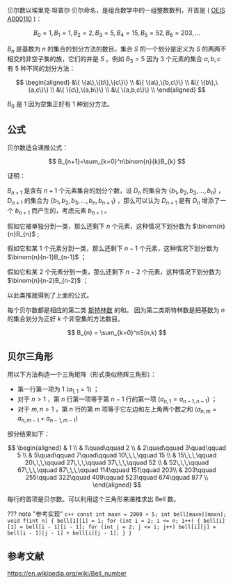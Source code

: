 贝尔数以埃里克·坦普尔·贝尔命名，是组合数学中的一组整数数列，开首是 ( [OEIS A000110](https://oeis.org/A000110) )：

$$
 B_0 = 1,B_1 = 1,B_2=2,B_3=5,B_4=15,B_5=52,B_6=203,\dots
$$

 $B_n$ 是基数为 $n$ 的集合的划分方法的数目。集合 $S$ 的一个划分是定义为 $S$ 的两两不相交的非空子集的族，它们的并是 $S$ 。例如 $B_3 = 5$ 因为 3 个元素的集合 ${a, b, c}$ 有 5 种不同的划分方法：

$$
\begin{aligned}
&\{ \{a\},\{b\},\{c\}\} \\
&\{ \{a\},\{b,c\}\} \\
&\{ \{b\},\{a,c\}\} \\
&\{ \{c\},\{a,b\}\} \\
&\{ \{a,b,c\}\} \\
\end{aligned}
$$

 $B_0$ 是 1 因为空集正好有 1 种划分方法。

## 公式

贝尔数适合递推公式：

$$
B_{n+1}=\sum_{k=0}^n\binom{n}{k}B_{k}
$$

证明：

 $B_{n+1}$ 是含有 $n+1$ 个元素集合的划分个数，设 $D_n$ 的集合为 $\{b_1,b_2,b_3,\dots,b_n\}$ ， $D_{n+1}$ 的集合为 $\{b_1,b_2,b_3,\dots,b_n,b_{n+1}\}$ ，那么可以认为 $D_{n+1}$ 是有 $D_{n}$ 增添了一个 $b_{n+1}$ 而产生的，考虑元素 $b_{n+1}$ 。

假如它被单独分到一类，那么还剩下 $n$ 个元素，这种情况下划分数为 $\binom{n}{n}B_{n}$ ;

假如它和某 1 个元素分到一类，那么还剩下 $n-1$ 个元素，这种情况下划分数为 $\binom{n}{n-1}B_{n-1}$ ；

假如它和某 2 个元素分到一类，那么还剩下 $n-2$ 个元素，这种情况下划分数为 $\binom{n}{n-2}B_{n-2}$ ；

以此类推就得到了上面的公式。

每个贝尔数都是相应的第二类 [斯特林数](./stirling.md) 的和。
因为第二类斯特林数是把基数为 $n$ 的集合划分为正好 $k$ 个非空集的方法数目。

$$
B_{n} = \sum_{k=0}^nS(n,k)
$$

## 贝尔三角形

用以下方法构造一个三角矩阵（形式类似杨辉三角形）：

- 第一行第一项为 1 $(a_{1,1}=1)$ ；
- 对于 $n>1$ ，第 $n$ 行第一项等于第 $n-1$ 行的第一项 $(a_{n,1}=a_{n-1,n-1})$ ；
- 对于 $m,n>1$ ，第 $n$ 行的第 $m$ 项等于它左边和左上角两个数之和 $(a_{n,m}=a_{n,m-1}+a_{n-1,m-1})$ 

部分结果如下：

$$
\begin{aligned}
& 1 	\\
& 1\quad\qquad 2	\\
& 2\quad\qquad 3\quad\qquad 5	\\
& 5\quad\qquad 7\quad\qquad 10\,\,\,\qquad 15 \\
& 15\,\,\,\qquad 20\,\,\,\qquad	27\,\,\,\qquad 37\,\,\,\qquad 52	\\
& 52\,\,\,\qquad	67\,\,\,\qquad 87\,\,\,\qquad 114\qquad 151\qquad 203\\
& 203\qquad	255\qquad 322\qquad	409\qquad 523\qquad	674\qquad 877 \\	
\end{aligned}
$$

每行的首项是贝尔数。可以利用这个三角形来递推求出 Bell 数。

??? note "参考实现"
    ```c++
    const int maxn = 2000 + 5;
    int bell[maxn][maxn];
    void f(int n) {
      bell[1][1] = 1;
      for (int i = 2; i <= n; i++) {
        bell[i][1] = bell[i - 1][i - 1];
        for (int j = 2; j <= i; j++)
          bell[i][j] = bell[i - 1][j - 1] + bell[i][j - 1];
      }
    }
    ```

## 参考文献

 <https://en.wikipedia.org/wiki/Bell_number> 
